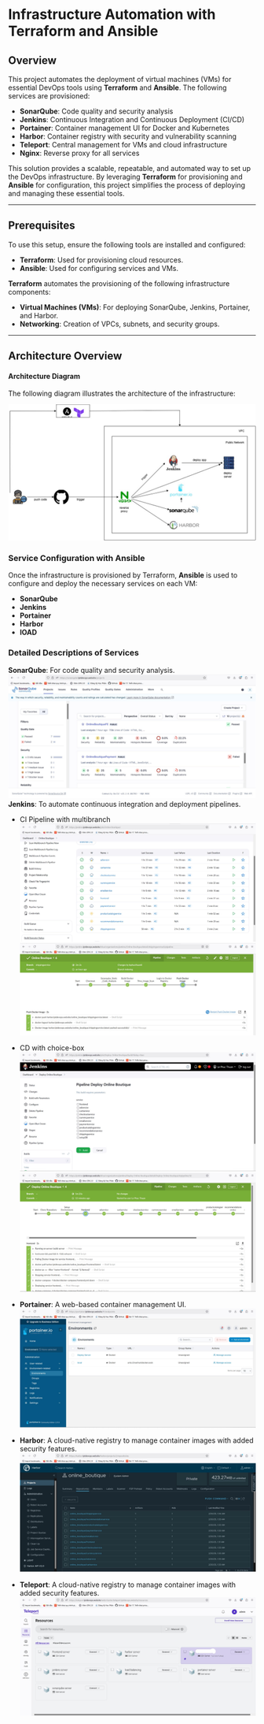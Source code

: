 # Infrastructure Automation with Terraform and Ansible

## Overview

This project automates the deployment of virtual machines (VMs) for essential DevOps tools using **Terraform** and **Ansible**. The following services are provisioned:

- **SonarQube**: Code quality and security analysis
- **Jenkins**: Continuous Integration and Continuous Deployment (CI/CD)
- **Portainer**: Container management UI for Docker and Kubernetes
- **Harbor**: Container registry with security and vulnerability scanning
- **Teleport**: Central management for VMs and cloud infrastructure
- **Nginx**: Reverse proxy for all services
  
This solution provides a scalable, repeatable, and automated way to set up the DevOps infrastructure. By leveraging **Terraform** for provisioning and **Ansible** for configuration, this project simplifies the process of deploying and managing these essential tools.

---

## Prerequisites

To use this setup, ensure the following tools are installed and configured:

- **Terraform**: Used for provisioning cloud resources.
- **Ansible**: Used for configuring services and VMs.

**Terraform** automates the provisioning of the following infrastructure components:

- **Virtual Machines (VMs)**: For deploying SonarQube, Jenkins, Portainer, and Harbor.
- **Networking**: Creation of VPCs, subnets, and security groups.


---

## Architecture Overview


#### Architecture Diagram

The following diagram illustrates the architecture of the infrastructure:

![Infrastructure Diagram](images/onlineboutique.jpg)

### Service Configuration with Ansible

Once the infrastructure is provisioned by Terraform, **Ansible** is used to configure and deploy the necessary services on each VM:

- **SonarQube**
- **Jenkins**
- **Portainer**
- **Harbor**
- **lOAD**
  

### Detailed Descriptions of Services
**SonarQube**: For code quality and security analysis.
![sonar](images/sonar.jpg)
**Jenkins**: To automate continuous integration and deployment pipelines.
- CI Pipeline with multibranch
![ci](images/ci.jpg)
![ci](images/ci-in.jpg)
- CD with choice-box
![cd](images/deploy-pipeline.jpg)
![cd](images/deploy.jpg)

- **Portainer**: A web-based container management UI.
![portainer](images/portainer.jpg)

- **Harbor**: A cloud-native registry to manage container images with added security features.
![harbor](images/harbor.jpg)

- **Teleport**: A cloud-native registry to manage container images with added security features.
![teleport](images/teleport.jpg)

